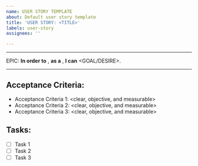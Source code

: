```yaml
---
name: USER STORY TEMPLATE
about: Default user story template
title: 'USER STORY: <TITLE>'
labels: user-story
assignees: ''

---
```


---

EPIC: 
**In order to** <RECEIVE BENEFIT>, **as a** <ROLE>, **I can** <GOAL/DESIRE>. 

 ---

## Acceptance Criteria: 

- Acceptance Criteria 1: <clear, objective, and measurable> 
- Acceptance Criteria 2: <clear, objective, and measurable> 
- Acceptance Criteria 3: <clear, objective, and measurable> 


## Tasks: 

- [ ] Task 1 
- [ ] Task 2 
- [ ] Task 3
